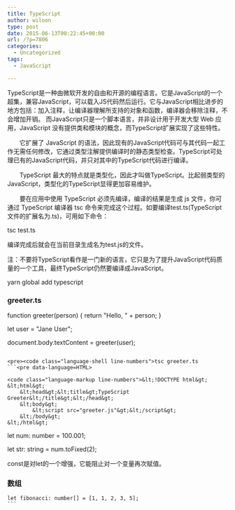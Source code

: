 ```yaml
---
title: TypeScript
author: wiloon
type: post
date: 2015-06-13T00:22:45+00:00
url: /?p=7806
categories:
  - Uncategorized
tags:
  - JavaScript

---
```

TypeScript是一种由微软开发的自由和开源的编程语言。它是JavaScript的一个超集，兼容JavaScript，可以载入JS代码然后运行。它与JavaScript相比进步的地方包括：加入注释，让编译器理解所支持的对象和函数，编译器会移除注释，不会增加开销。 而JavaScript只是一个脚本语言，并非设计用于开发大型 Web 应用，JavaScript 没有提供类和模块的概念，而TypeScript扩展实现了这些特性。

　　它扩展了 JavaScript 的语法，因此现有的JavaScript代码可与其代码一起工作无需任何修改，它通过类型注解提供编译时的静态类型检查。TypeScript可处理已有的JavaScript代码，并只对其中的TypeScript代码进行编译。

　　TypeScript 最大的特点就是类型化，因此才叫做TypeScript。比起弱类型的JavaScript，类型化的TypeScript显得更加容易维护。

　　要在应用中使用 TypeScript 必须先编译，编译的结果是生成 js 文件，你可通过 TypeScript 编译器 tsc 命令来完成这个过程。如要编译test.ts(TypeScript文件的扩展名为.ts)，可用如下命令：

tsc test.ts
  
编译完成后就会在当前目录生成名为test.js的文件。

注：不要将TypeScript看作是一门新的语言，它只是为了提升JavaScript代码质量的一个工具，最终TypeScript仍然要编译成JavaScript。

yarn global add typescript

### greeter.ts

function greeter(person) {
    return "Hello, " + person;
}

let user = "Jane User";

document.body.textContent = greeter(user);
```

<pre><code class="language-shell line-numbers">tsc greeter.ts
```<pre data-language=HTML>

<code class="language-markup line-numbers">&lt;!DOCTYPE html&gt;
&lt;html&gt;
    &lt;head&gt;&lt;title&gt;TypeScript Greeter&lt;/title&gt;&lt;/head&gt;
    &lt;body&gt;
        &lt;script src="greeter.js"&gt;&lt;/script&gt;
    &lt;/body&gt;
&lt;/html&gt;
``` 

let num: number = 100.001;
  
let str: string = num.toFixed(2);

const是对let的一个增强，它能阻止对一个变量再次赋值。

### 数组

<pre><code class="language-typescript line-numbers">let fibonacci: number[] = [1, 1, 2, 3, 5];
```